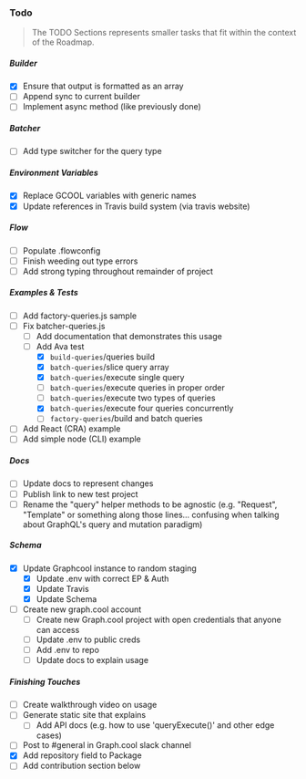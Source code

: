 ### Todo
> The TODO Sections represents smaller tasks that fit within the context of the Roadmap.

##### Builder
* [x] Ensure that output is formatted as an array
* [ ] Append sync to current builder
* [ ] Implement async method (like previously done)

##### Batcher
* [ ] Add type switcher for the query type

##### Environment Variables
* [x] Replace GCOOL variables with generic names
* [x] Update references in Travis build system (via travis website)

##### Flow
* [ ] Populate .flowconfig
* [ ] Finish weeding out type errors
* [ ] Add strong typing throughout remainder of project
##### Examples & Tests
* [ ] Add factory-queries.js sample
* [ ] Fix batcher-queries.js
  * [ ] Add documentation that demonstrates this usage
  * [ ] Add Ava test
    * [x] `build-queries`/queries build
    * [x] `batch-queries`/slice query array
    * [x] `batch-queries`/execute single query
    * [ ] `batch-queries`/execute queries in proper order
    * [ ] `batch-queries`/execute two types of queries
    * [x] `batch-queries`/execute four queries concurrently
    * [ ] `factory-queries`/build and batch queries
* [ ] Add React (CRA) example
* [ ] Add simple node (CLI) example

##### Docs
* [ ] Update docs to represent changes
* [ ] Publish link to new test project
* [ ] Rename the "query" helper methods to be agnostic (e.g. "Request", "Template" or something along those lines... confusing when talking about GraphQL's query and mutation paradigm)

##### Schema
* [x] Update Graphcool instance to random staging
  * [x] Update .env with correct EP & Auth
  * [x] Update Travis
  * [x] Update Schema
* [ ] Create new graph.cool account
  * [ ] Create new Graph.cool project with open credentials that anyone can access
  * [ ] Update .env to public creds
  * [ ] Add .env to repo
  * [ ] Update docs to explain usage

##### Finishing Touches
* [ ] Create walkthrough video on usage
* [ ] Generate static site that explains
  * [ ] Add API docs (e.g. how to use 'queryExecute()' and other edge cases)
* [ ] Post to #general in Graph.cool slack channel
* [x] Add repository field to Package
* [ ] Add contribution section below
